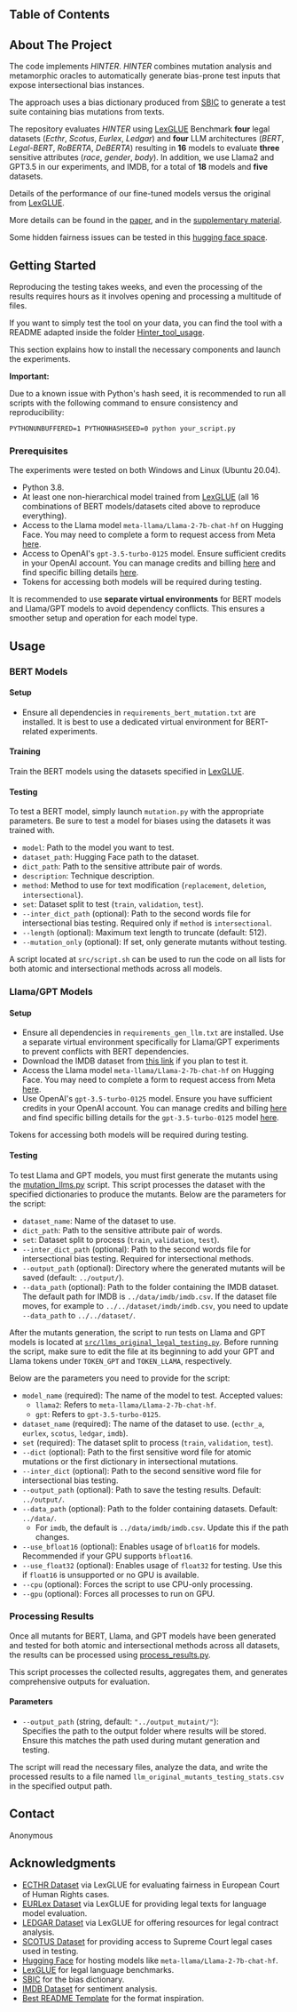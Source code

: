 
## Table of Contents

## About The Project

The code implements *HINTER*. *HINTER* combines mutation analysis and metamorphic oracles to automatically generate bias-prone test inputs that expose intersectional bias instances.

The approach uses a bias dictionary produced from [SBIC](https://paperswithcode.com/dataset/sbic) to generate a test suite containing bias mutations from texts.

The repository evaluates *HINTER* using [LexGLUE](https://github.com/coastalcph/lex-glue) Benchmark **four** legal datasets (*Ecthr*, *Scotus*, *Eurlex*, *Ledgar*) and **four** LLM architectures (*BERT*, *Legal-BERT*, *RoBERTA*, *DeBERTA*) resulting in **16** models to evaluate **three** sensitive attributes (*race*, *gender*, *body*). In addition, we use Llama2 and GPT3.5 in our experiments, and IMDB, for a total of **18** models and **five** datasets.

Details of the performance of our fine-tuned models versus the original from [LexGLUE](https://github.com/coastalcph/lex-glue).

More details can be found in the [paper](7817HINTERExposingHidden.pdf), and in the [supplementary material](supplementary_material.pdf).

Some hidden fairness issues can be tested in this [hugging face space](https://huggingface.co/spaces/Anonymous1925/Hinter).

## Getting Started

Reproducing the testing takes weeks, and even the processing of the results requires hours as it involves opening and processing a multitude of files.

If you want to simply test the tool on your data, you can find the tool with a README adapted inside the folder [Hinter\_tool\_usage](./Hinter_tool_usage).

This section explains how to install the necessary components and launch the experiments.

**Important:**

Due to a known issue with Python's hash seed, it is recommended to run all scripts with the following command to ensure consistency and reproducibility:

```
PYTHONUNBUFFERED=1 PYTHONHASHSEED=0 python your_script.py
```

### Prerequisites

The experiments were tested on both Windows and Linux (Ubuntu 20.04).

- Python 3.8.
- At least one non-hierarchical model trained from [LexGLUE](https://github.com/coastalcph/lex-glue) (all 16 combinations of BERT models/datasets cited above to reproduce everything).
- Access to the Llama model `meta-llama/Llama-2-7b-chat-hf` on Hugging Face. You may need to complete a form to request access from Meta [here](https://huggingface.co/meta-llama/Llama-2-7b-chat-hf).
- Access to OpenAI's `gpt-3.5-turbo-0125` model. Ensure sufficient credits in your OpenAI account. You can manage credits and billing [here](https://platform.openai.com/settings/organization/billing/overview) and find specific billing details [here](https://platform.openai.com/docs/models/gpt-3-5#gpt-3-5-turbo).
- Tokens for accessing both models will be required during testing.

It is recommended to use **separate virtual environments** for BERT models and Llama/GPT models to avoid dependency conflicts. This ensures a smoother setup and operation for each model type.

## Usage

### BERT Models

#### Setup

- Ensure all dependencies in `requirements_bert_mutation.txt` are installed. It is best to use a dedicated virtual environment for BERT-related experiments.

#### Training

Train the BERT models using the datasets specified in [LexGLUE](https://github.com/coastalcph/lex-glue).

#### Testing

To test a BERT model, simply launch `mutation.py` with the appropriate parameters. Be sure to test a model for biases using the datasets it was trained with.

- `model`: Path to the model you want to test.
- `dataset_path`: Hugging Face path to the dataset.
- `dict_path`: Path to the sensitive attribute pair of words.
- `description`: Technique description.
- `method`: Method to use for text modification (`replacement`, `deletion`, `intersectional`).
- `set`: Dataset split to test (`train`, `validation`, `test`).
- `--inter_dict_path` (optional): Path to the second words file for intersectional bias testing. Required only if `method` is `intersectional`.
- `--length` (optional): Maximum text length to truncate (default: 512).
- `--mutation_only` (optional): If set, only generate mutants without testing.

A script located at `src/script.sh` can be used to run the code on all lists for both atomic and intersectional methods across all models.



### Llama/GPT Models

#### Setup

- Ensure all dependencies in `requirements_gen_llm.txt` are installed. Use a separate virtual environment specifically for Llama/GPT experiments to prevent conflicts with BERT dependencies.
- Download the IMDB dataset from [this link](https://www.kaggle.com/datasets/lakshmi25npathi/imdb-dataset-of-50k-movie-reviews) if you plan to test it.
- Access the Llama model `meta-llama/Llama-2-7b-chat-hf` on Hugging Face. You may need to complete a form to request access from Meta [here](https://huggingface.co/meta-llama/Llama-2-7b-chat-hf).
- Use OpenAI's `gpt-3.5-turbo-0125` model. Ensure you have sufficient credits in your OpenAI account. You can manage credits and billing [here](https://platform.openai.com/settings/organization/billing/overview) and find specific billing details for the `gpt-3.5-turbo-0125` model [here](https://platform.openai.com/docs/models/gpt-3-5#gpt-3-5-turbo).

Tokens for accessing both models will be required during testing.

#### Testing

To test Llama and GPT models, you must first generate the mutants using the [mutation\_llms.py](./src/mutation_llms.py) script. This script processes the dataset with the specified dictionaries to produce the mutants. Below are the parameters for the script:

- `dataset_name`: Name of the dataset to use.
- `dict_path`: Path to the sensitive attribute pair of words.
- `set`: Dataset split to process (`train`, `validation`, `test`).
- `--inter_dict_path` (optional): Path to the second words file for intersectional bias testing. Required for intersectional methods.
- `--output_path` (optional): Directory where the generated mutants will be saved (default: `../output/`).
- `--data_path` (optional): Path to the folder containing the IMDB dataset. The default path for IMDB is `../data/imdb/imdb.csv`. If the dataset file moves, for example to `../../dataset/imdb/imdb.csv`, you need to update `--data_path` to `../../dataset/`.

After the mutants generation, the script to run tests on Llama and GPT models is located at [`src/llms_original_legal_testing.py`](./src/llms_original_legal_testing.py). Before running the script, make sure to edit the file at its beginning to add your GPT and Llama tokens under `TOKEN_GPT` and `TOKEN_LLAMA`, respectively.


Below are the parameters you need to provide for the script:

- `model_name` (required): The name of the model to test. Accepted values:
  - `llama2`: Refers to `meta-llama/Llama-2-7b-chat-hf`.
  - `gpt`: Refers to `gpt-3.5-turbo-0125`.
- `dataset_name` (required): The name of the dataset to use. (`ecthr_a`, `eurlex`, `scotus`, `ledgar`, `imdb`).
- `set` (required): The dataset split to process (`train`, `validation`, `test`).
- `--dict` (optional): Path to the first sensitive word file for atomic mutations or the first dictionary in intersectional mutations.
- `--inter_dict` (optional): Path to the second sensitive word file for intersectional bias testing.
- `--output_path` (optional): Path to save the testing results. Default: `../output/`.
- `--data_path` (optional): Path to the folder containing datasets. Default: `../data/`.
  - For `imdb`, the default is `../data/imdb/imdb.csv`. Update this if the path changes.
- `--use_bfloat16` (optional): Enables usage of `bfloat16` for models. Recommended if your GPU supports `bfloat16`.
- `--use_float32` (optional): Enables usage of `float32` for testing. Use this if `float16` is unsupported or no GPU is available.
- `--cpu` (optional): Forces the script to use CPU-only processing.
- `--gpu` (optional): Forces all processes to run on GPU.


### Processing Results

Once all mutants for BERT, Llama, and GPT models have been generated and tested for both atomic and intersectional methods across all datasets, the results can be processed using [process_results.py](./src/process_results.py).

This script processes the collected results, aggregates them, and generates comprehensive outputs for evaluation.

#### Parameters

- `--output_path` (string, default: `"../output_mutaint/"`):  
  Specifies the path to the output folder where results will be stored. Ensure this matches the path used during mutant generation and testing.

The script will read the necessary files, analyze the data, and write the processed results to a file named `llm_original_mutants_testing_stats.csv` in the specified output path.


## Contact

Anonymous

## Acknowledgments

- [ECTHR Dataset](https://github.com/coastalcph/lex-glue#ecthr-a) via LexGLUE for evaluating fairness in European Court of Human Rights cases.
- [EURLex Dataset](https://github.com/coastalcph/lex-glue#eurlex) via LexGLUE for providing legal texts for language model evaluation.
- [LEDGAR Dataset](https://github.com/coastalcph/lex-glue#ledgar) via LexGLUE for offering resources for legal contract analysis.
- [SCOTUS Dataset](https://case.law/) for providing access to Supreme Court legal cases used in testing.
- [Hugging Face](https://huggingface.co) for hosting models like `meta-llama/Llama-2-7b-chat-hf`.
- [LexGLUE](https://github.com/coastalcph/lex-glue) for legal language benchmarks.
- [SBIC](https://paperswithcode.com/dataset/sbic) for the bias dictionary.
- [IMDB Dataset](https://www.kaggle.com/datasets/lakshmi25npathi/imdb-dataset-of-50k-movie-reviews) for sentiment analysis.
- [Best README Template](https://github.com/othneildrew/Best-README-Template/tree/master) for the format inspiration.


